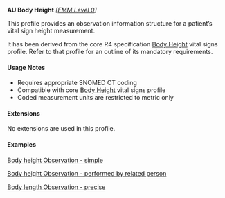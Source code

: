 **AU Body Height** *[[FMM Level 0](guidance.html)]*

This profile provides an observation information structure for a patient’s vital sign height measurement.

It has been derived from the core R4 specification [Body Height](http://hl7.org/fhir/StructureDefinition/bodyheight) vital signs profile. 
Refer to that profile for an outline of its mandatory requirements.


#### Usage Notes
* Requires appropriate SNOMED CT coding
* Compatible with core [Body Height](http://hl7.org/fhir/StructureDefinition/bodyheight) vital signs profile
* Coded measurement units are restricted to metric only


#### Extensions

No extensions are used in this profile.


#### Examples

[Body height Observation - simple](Observation-bodyheight-example0.html)

[Body height Observation - performed by related person](Observation-bodyheight-example1.html)

[Body length Observation - precise](Observation-bodyheight-example2.html)
